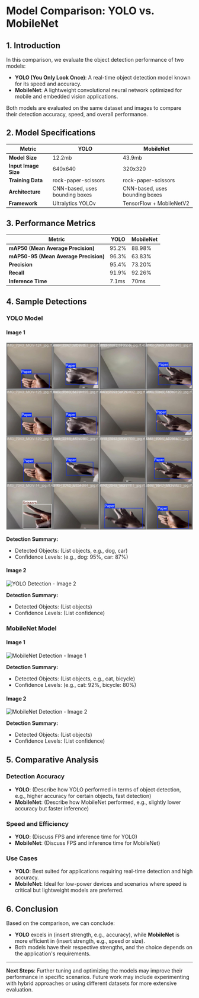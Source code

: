 # Model Comparison: YOLO vs. MobileNet

## 1. Introduction
In this comparison, we evaluate the object detection performance of two models:
- **YOLO (You Only Look Once)**: A real-time object detection model known for its speed and accuracy.
- **MobileNet**: A lightweight convolutional neural network optimized for mobile and embedded vision applications.

Both models are evaluated on the same dataset and images to compare their detection accuracy, speed, and overall performance.

## 2. Model Specifications

| Metric            | YOLO                         | MobileNet                    |
|-------------------|------------------------------|------------------------------|
| **Model Size**     | 12.2mb               | 43.9mb                |
| **Input Image Size** | 640x640            | 320x320              |
| **Training Data**  | rock-paper-scissors  | rock-paper-scissors  |
| **Architecture**   | CNN-based, uses bounding boxes | CNN-based, uses bounding boxes       |
| **Framework**      | Ultralytics YOLOv           | TensorFlow + MobileNetV2     |

## 3. Performance Metrics

| Metric                | YOLO                            | MobileNet                         |
|-----------------------|---------------------------------|-----------------------------------|
| **mAP50 (Mean Average Precision)** | 95.2%          | 88.98%                   |
| **mAP50-95 (Mean Average Precision)** | 96.3%          | 63.83%                   |
| **Precision**          | 95.4%                 | 73.20%                   |
| **Recall**             | 91.9%                 | 92.26%                   |
| **Inference Time**     | 7.1ms     | 70ms       |

## 4. Sample Detections

### YOLO Model

#### Image 1
![YOLO Detection - Image 1](../images/YOLO_RESULTS/content/runs/detect/train/val_batch2_labels.jpg)

**Detection Summary:**
- Detected Objects: (List objects, e.g., dog, car)
- Confidence Levels: (e.g., dog: 95%, car: 87%)

#### Image 2
![YOLO Detection - Image 2](path/to/yolo_image_2.png)

**Detection Summary:**
- Detected Objects: (List objects)
- Confidence Levels: (List confidence)

### MobileNet Model

#### Image 1
![MobileNet Detection - Image 1](path/to/mobilenet_image_1.png)

**Detection Summary:**
- Detected Objects: (List objects, e.g., cat, bicycle)
- Confidence Levels: (e.g., cat: 92%, bicycle: 80%)

#### Image 2
![MobileNet Detection - Image 2](path/to/mobilenet_image_2.png)

**Detection Summary:**
- Detected Objects: (List objects)
- Confidence Levels: (List confidence)

## 5. Comparative Analysis

### Detection Accuracy
- **YOLO**: (Describe how YOLO performed in terms of object detection, e.g., higher accuracy for certain objects, fast detection)
- **MobileNet**: (Describe how MobileNet performed, e.g., slightly lower accuracy but faster inference)

### Speed and Efficiency
- **YOLO**: (Discuss FPS and inference time for YOLO)
- **MobileNet**: (Discuss FPS and inference time for MobileNet)

### Use Cases
- **YOLO**: Best suited for applications requiring real-time detection and high accuracy.
- **MobileNet**: Ideal for low-power devices and scenarios where speed is critical but lightweight models are preferred.

## 6. Conclusion
Based on the comparison, we can conclude:
- **YOLO** excels in (insert strength, e.g., accuracy), while **MobileNet** is more efficient in (insert strength, e.g., speed or size).
- Both models have their respective strengths, and the choice depends on the application's requirements.

---

**Next Steps**:
Further tuning and optimizing the models may improve their performance in specific scenarios. Future work may include experimenting with hybrid approaches or using different datasets for more extensive evaluation.
